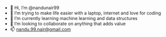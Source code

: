 - 👋 Hi, I’m @nandunair99
- 👀 I’m trying to make life easier with a laptop, internet and love for coding
- 🌱 I’m currently learning machine learning and data structures
- 💞️ I’m looking to collaborate on anything that adds value
- 📫 nandu.99.nair@gmail.com

<!---
nandunair99/nandunair99 is a ✨ special ✨ repository because its `README.md` (this file) appears on your GitHub profile.
You can click the Preview link to take a look at your changes.
--->
